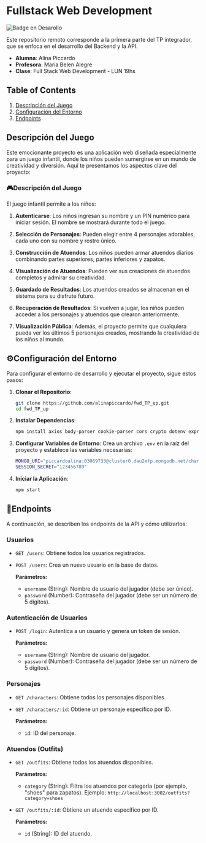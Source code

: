 # Fullstack Web Development

![Badge en Desarollo](https://img.shields.io/badge/STATUS-EN%20DESAROLLO-green)

Este repositorio remoto corresponde a la primera parte del TP integrador, que se enfoca en el desarrollo del Backend y la API.

- **Alumna**: Alina Piccardo
- **Profesora**: Maria Belen Alegre
- **Clase**: Full Stack Web Development - LUN 19hs

## Table of Contents

1. [Descripción del Juego](#🎮descripción-del-juego)
2. [Configuración del Entorno](#⚙️configuración-del-entorno)
3. [Endpoints](#📌endpoints)

## Descripción del Juego

Este emocionante proyecto es una aplicación web diseñada especialmente para un juego infantil, donde los niños pueden sumergirse en un mundo de creatividad y diversión. Aquí te presentamos los aspectos clave del proyecto:

### 🎮Descripción del Juego

El juego infantil permite a los niños:

1. **Autenticarse**: Los niños ingresan su nombre y un PIN numérico para iniciar sesión. El nombre se mostrará durante todo el juego.

2. **Selección de Personajes**: Pueden elegir entre 4 personajes adorables, cada uno con su nombre y rostro único.

3. **Construcción de Atuendos**: Los niños pueden armar atuendos diarios combinando partes superiores, partes inferiores y zapatos.

4. **Visualización de Atuendos**: Pueden ver sus creaciones de atuendos completos y admirar su creatividad.

5. **Guardado de Resultados**: Los atuendos creados se almacenan en el sistema para su disfrute futuro.

6. **Recuperación de Resultados**: Si vuelven a jugar, los niños pueden acceder a los personajes y atuendos que crearon anteriormente.

7. **Visualización Pública**: Además, el proyecto permite que cualquiera pueda ver los últimos 5 personajes creados, mostrando la creatividad de los niños al mundo.

## ⚙️Configuración del Entorno

Para configurar el entorno de desarrollo y ejecutar el proyecto, sigue estos pasos:

1. **Clonar el Repositorio**:

   ```bash
   git clone https://github.com/alinapiccardo/fwd_TP_up.git
   cd fwd_TP_up
   ```

2. **Instalar Dependencias**:

   ```bash
   npm install axios body-parser cookie-parser cors crypto dotenv express express-session mongodb mongoose morgan nodemon
   ```

3. **Configurar Variables de Entorno**:
   Crea un archivo `.env` en la raíz del proyecto y establece las variables necesarias:

   ```bash
   MONGO_URI="piccardoalina:03069733@cluster0.dau2mfp.mongodb.net/characters?retryWrites=true&w=majority"
   SESSION_SECRET="123456789"
   ```

4. **Iniciar la Aplicación**:
   ```bash
   npm start
   ```

## 📌Endpoints

A continuación, se describen los endpoints de la API y cómo utilizarlos:

### Usuarios

- `GET /users`: Obtiene todos los usuarios registrados.
- `POST /users`: Crea un nuevo usuario en la base de datos.

  **Parámetros:**

  - `username` (String): Nombre de usuario del jugador (debe ser único).
  - `password` (Number): Contraseña del jugador (debe ser un número de 5 dígitos).

### Autenticación de Usuarios

- `POST /login`: Autentica a un usuario y genera un token de sesión.

  **Parámetros:**

  - `username` (String): Nombre de usuario del jugador.
  - `password` (Number): Contraseña del jugador (debe ser un número de 5 dígitos).

### Personajes

- `GET /characters`: Obtiene todos los personajes disponibles.
- `GET /characters/:id`: Obtiene un personaje específico por ID.

  **Parámetros:**

  - `id`: ID del personaje.

### Atuendos (Outfits)

- `GET /outfits`: Obtiene todos los atuendos disponibles.

  **Parámetros:**

  - `category` (String): Filtra los atuendos por categoría (por ejemplo, "shoes" para zapatos).
    Ejemplo: `http://localhost:3002/outfits?category=shoes`

- `GET /outfits/:id`: Obtiene un atuendo específico por ID.

  **Parámetros:**

  - `id` (String): ID del atuendo.
